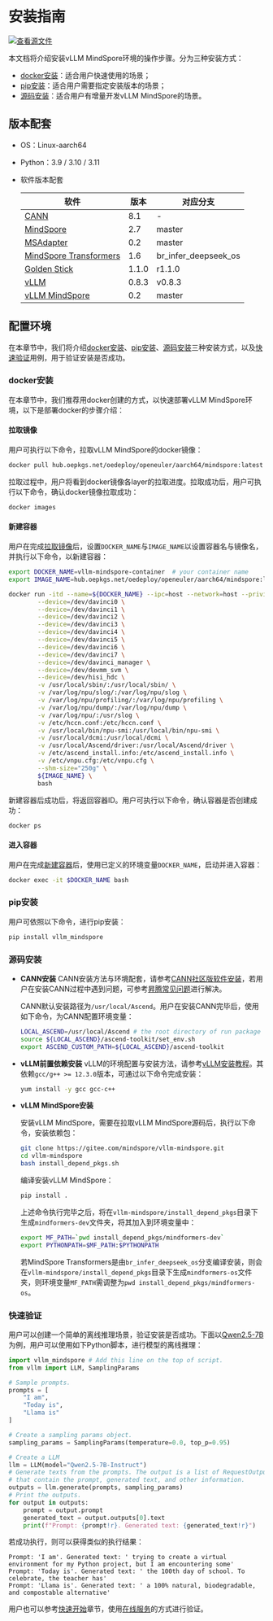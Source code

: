 # 安装指南

[![查看源文件](https://mindspore-website.obs.cn-north-4.myhuaweicloud.com/website-images/master/resource/_static/logo_source.svg)](https://gitee.com/mindspore/docs/blob/master/docs/vllm_mindspore/docs/source_zh_cn/getting_started/installation/installation.md)

本文档将介绍安装vLLM MindSpore环境的操作步骤。分为三种安装方式：

- [docker安装](#docker安装)：适合用户快速使用的场景；
- [pip安装](#pip安装)：适合用户需要指定安装版本的场景；
- [源码安装](#源码安装)：适合用户有增量开发vLLM MindSpore的场景。

## 版本配套

- OS：Linux-aarch64
- Python：3.9 / 3.10 / 3.11
- 软件版本配套

   | 软件 | 版本 | 对应分支 |
   | -----    | -----   |  ----- |
   |[CANN](https://www.hiascend.com/developer/download/community/result?module=cann)     |   8.1      |  -    |
   |[MindSpore](https://www.mindspore.cn/install/) |  2.7    | master     |
   |[MSAdapter](https://git.openi.org.cn/OpenI/MSAdapter)| 0.2 | master  |
   |[MindSpore Transformers](https://gitee.com/mindspore/mindformers)|1.6      | br_infer_deepseek_os |
   |[Golden Stick](https://gitee.com/mindspore/golden-stick)|1.1.0    | r1.1.0 |
   |[vLLM](https://github.com/vllm-project/vllm)      | 0.8.3 | v0.8.3   |
   |[vLLM MindSpore](https://gitee.com/mindspore/vllm-mindspore) | 0.2 | master  |

## 配置环境

在本章节中，我们将介绍[docker安装](#docker安装)、[pip安装](#pip安装)、[源码安装](#源码安装)三种安装方式，以及[快速验证](#快速验证)用例，用于验证安装是否成功。

### docker安装

在本章节中，我们推荐用docker创建的方式，以快速部署vLLM MindSpore环境，以下是部署docker的步骤介绍：

#### 拉取镜像

用户可执行以下命令，拉取vLLM MindSpore的docker镜像：

```bash
docker pull hub.oepkgs.net/oedeploy/openeuler/aarch64/mindspore:latest
```

拉取过程中，用户将看到docker镜像各layer的拉取进度。拉取成功后，用户可执行以下命令，确认docker镜像拉取成功：

```bash
docker images
```

#### 新建容器

用户在完成[拉取镜像](#拉取镜像)后，设置`DOCKER_NAME`与`IMAGE_NAME`以设置容器名与镜像名，并执行以下命令，以新建容器：

```bash
export DOCKER_NAME=vllm-mindspore-container  # your container name
export IMAGE_NAME=hub.oepkgs.net/oedeploy/openeuler/aarch64/mindspore:latest  # your image name

docker run -itd --name=${DOCKER_NAME} --ipc=host --network=host --privileged=true \
        --device=/dev/davinci0 \
        --device=/dev/davinci1 \
        --device=/dev/davinci2 \
        --device=/dev/davinci3 \
        --device=/dev/davinci4 \
        --device=/dev/davinci5 \
        --device=/dev/davinci6 \
        --device=/dev/davinci7 \
        --device=/dev/davinci_manager \
        --device=/dev/devmm_svm \
        --device=/dev/hisi_hdc \
        -v /usr/local/sbin/:/usr/local/sbin/ \
        -v /var/log/npu/slog/:/var/log/npu/slog \
        -v /var/log/npu/profiling/:/var/log/npu/profiling \
        -v /var/log/npu/dump/:/var/log/npu/dump \
        -v /var/log/npu/:/usr/slog \
        -v /etc/hccn.conf:/etc/hccn.conf \
        -v /usr/local/bin/npu-smi:/usr/local/bin/npu-smi \
        -v /usr/local/dcmi:/usr/local/dcmi \
        -v /usr/local/Ascend/driver:/usr/local/Ascend/driver \
        -v /etc/ascend_install.info:/etc/ascend_install.info \
        -v /etc/vnpu.cfg:/etc/vnpu.cfg \
        --shm-size="250g" \
        ${IMAGE_NAME} \
        bash
```

新建容器后成功后，将返回容器ID。用户可执行以下命令，确认容器是否创建成功：

```bash
docker ps
```

#### 进入容器

用户在完成[新建容器](#新建容器)后，使用已定义的环境变量`DOCKER_NAME`，启动并进入容器：

```bash
docker exec -it $DOCKER_NAME bash
```

### pip安装

用户可依照以下命令，进行pip安装：

```bash
pip install vllm_mindspore
```

### 源码安装

- **CANN安装**
    CANN安装方法与环境配套，请参考[CANN社区版软件安装](https://www.hiascend.com/document/detail/zh/CANNCommunityEdition/82RC1alpha002/softwareinst/instg/instg_0001.html?Mode=PmIns&OS=openEuler&Software=cannToolKit)，若用户在安装CANN过程中遇到问题，可参考[昇腾常见问题](https://www.hiascend.com/document/detail/zh/AscendFAQ/ProduTech/CANNFAQ/cannfaq_000.html)进行解决。

    CANN默认安装路径为`/usr/local/Ascend`。用户在安装CANN完毕后，使用如下命令，为CANN配置环境变量：

    ```bash
    LOCAL_ASCEND=/usr/local/Ascend # the root directory of run package
    source ${LOCAL_ASCEND}/ascend-toolkit/set_env.sh
    export ASCEND_CUSTOM_PATH=${LOCAL_ASCEND}/ascend-toolkit
    ```

- **vLLM前置依赖安装**
    vLLM的环境配置与安装方法，请参考[vLLM安装教程](https://docs.vllm.ai/en/v0.8.3/getting_started/installation/cpu.html)。其依赖`gcc/g++ >= 12.3.0`版本，可通过以下命令完成安装：

    ```bash
    yum install -y gcc gcc-c++
    ```

- **vLLM MindSpore安装**

    安装vLLM MindSpore，需要在拉取vLLM MindSpore源码后，执行以下命令，安装依赖包：

    ```bash
    git clone https://gitee.com/mindspore/vllm-mindspore.git
    cd vllm-mindspore
    bash install_depend_pkgs.sh
    ```

    编译安装vLLM MindSpore：

    ```bash
    pip install .
    ```

    上述命令执行完毕之后，将在`vllm-mindspore/install_depend_pkgs`目录下生成`mindformers-dev`文件夹，将其加入到环境变量中：

    ```bash
    export MF_PATH=`pwd install_depend_pkgs/mindformers-dev`
    export PYTHONPATH=$MF_PATH:$PYTHONPATH
    ```

    若MindSpore Transformers是由`br_infer_deepseek_os`分支编译安装，则会在`vllm-mindspore/install_depend_pkgs`目录下生成`mindformers-os`文件夹，则环境变量`MF_PATH`需调整为`pwd install_depend_pkgs/mindformers-os`。

### 快速验证

用户可以创建一个简单的离线推理场景，验证安装是否成功。下面以[Qwen2.5-7B](https://huggingface.co/Qwen/Qwen2.5-7B-Instruct) 为例，用户可以使用如下Python脚本，进行模型的离线推理：

```python
import vllm_mindspore # Add this line on the top of script.
from vllm import LLM, SamplingParams

# Sample prompts.
prompts = [
    "I am",
    "Today is",
    "Llama is"
]

# Create a sampling params object.
sampling_params = SamplingParams(temperature=0.0, top_p=0.95)

# Create a LLM
llm = LLM(model="Qwen2.5-7B-Instruct")
# Generate texts from the prompts. The output is a list of RequestOutput objects
# that contain the prompt, generated text, and other information.
outputs = llm.generate(prompts, sampling_params)
# Print the outputs.
for output in outputs:
    prompt = output.prompt
    generated_text = output.outputs[0].text
    print(f"Prompt: {prompt!r}. Generated text: {generated_text!r}")
```

若成功执行，则可以获得类似的执行结果：

```text
Prompt: 'I am'. Generated text: ' trying to create a virtual environment for my Python project, but I am encountering some'
Prompt: 'Today is'. Generated text: ' the 100th day of school. To celebrate, the teacher has'
Prompt: 'Llama is'. Generated text: ' a 100% natural, biodegradable, and compostable alternative'
```

用户也可以参考[快速开始](../quick_start/quick_start.md)章节，使用[在线服务](../quick_start/quick_start.md#在线服务)的方式进行验证。
